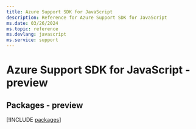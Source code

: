```yaml
---
title: Azure Support SDK for JavaScript
description: Reference for Azure Support SDK for JavaScript
ms.date: 03/26/2024
ms.topic: reference
ms.devlang: javascript
ms.service: support
---
```

# Azure Support SDK for JavaScript - preview
## Packages - preview
[!INCLUDE [packages](support-index.md)]